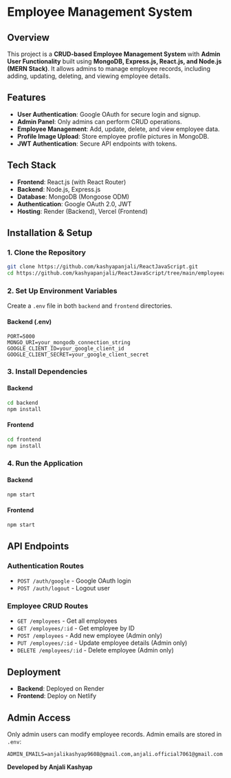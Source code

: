 # Employee Management System

## Overview

This project is a **CRUD-based Employee Management System** with **Admin User Functionality** built using **MongoDB, Express.js, React.js, and Node.js (MERN Stack)**. It allows admins to manage employee records, including adding, updating, deleting, and viewing employee details.

## Features

- **User Authentication**: Google OAuth for secure login and signup.
- **Admin Panel**: Only admins can perform CRUD operations.
- **Employee Management**: Add, update, delete, and view employee data.
- **Profile Image Upload**: Store employee profile pictures in MongoDB.
- **JWT Authentication**: Secure API endpoints with tokens.

## Tech Stack

- **Frontend**: React.js (with React Router)
- **Backend**: Node.js, Express.js
- **Database**: MongoDB (Mongoose ODM)
- **Authentication**: Google OAuth 2.0, JWT
- **Hosting**: Render (Backend), Vercel (Frontend)

## Installation & Setup

### 1. Clone the Repository

```sh
git clone https://github.com/kashyapanjali/ReactJavaScript.git
cd https://github.com/kashyapanjali/ReactJavaScript/tree/main/employeeapp
```

### 2. Set Up Environment Variables

Create a `.env` file in both `backend` and `frontend` directories.

#### **Backend (.env)**

```env
PORT=5000
MONGO_URI=your_mongodb_connection_string
GOOGLE_CLIENT_ID=your_google_client_id
GOOGLE_CLIENT_SECRET=your_google_client_secret
```

### 3. Install Dependencies

#### **Backend**

```sh
cd backend
npm install
```

#### **Frontend**

```sh
cd frontend
npm install
```

### 4. Run the Application

#### **Backend**

```sh
npm start
```

#### **Frontend**

```sh
npm start
```

## API Endpoints

### **Authentication Routes**

- `POST /auth/google` - Google OAuth login
- `POST /auth/logout` - Logout user

### **Employee CRUD Routes**

- `GET /employees` - Get all employees
- `GET /employees/:id` - Get employee by ID
- `POST /employees` - Add new employee (Admin only)
- `PUT /employees/:id` - Update employee details (Admin only)
- `DELETE /employees/:id` - Delete employee (Admin only)

## Deployment

- **Backend**: Deployed on Render
- **Frontend**: Deploy on Netlify

## Admin Access

Only admin users can modify employee records. Admin emails are stored in `.env`:

```env
ADMIN_EMAILS=anjalikashyap9608@gmail.com,anjali.official7061@gmail.com
```

**Developed by Anjali Kashyap**
